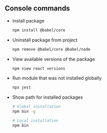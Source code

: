 
## Console commands

- Install package
  ```bash
  npm install @babel/core
  ```

- Uninstall package from project
  ```bash
  npm remove @babel/core @babel/node
  ```

- View available versions of the package
  ```bash
  npm view react versions
  ```

- Run module that was not installed globally
  ```bash
  npx jest
  ```

- Show path for installed packages
  ```bash
  # Global installation
  npm bin -g

  # Local installation
  npm bin
  ```
